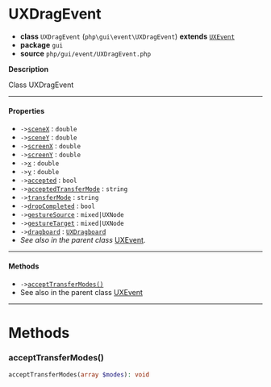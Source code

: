 # UXDragEvent

- **class** `UXDragEvent` (`php\gui\event\UXDragEvent`) **extends** [`UXEvent`](https://github.com/VenityStudio/android/tree/master/jphp-android-ext/api-docs/classes/php/gui/event/UXEvent.md)
- **package** `gui`
- **source** `php/gui/event/UXDragEvent.php`

**Description**

Class UXDragEvent

---

#### Properties

- `->`[`sceneX`](#prop-scenex) : `double`
- `->`[`sceneY`](#prop-sceney) : `double`
- `->`[`screenX`](#prop-screenx) : `double`
- `->`[`screenY`](#prop-screeny) : `double`
- `->`[`x`](#prop-x) : `double`
- `->`[`y`](#prop-y) : `double`
- `->`[`accepted`](#prop-accepted) : `bool`
- `->`[`acceptedTransferMode`](#prop-acceptedtransfermode) : `string`
- `->`[`transferMode`](#prop-transfermode) : `string`
- `->`[`dropCompleted`](#prop-dropcompleted) : `bool`
- `->`[`gestureSource`](#prop-gesturesource) : `mixed|UXNode`
- `->`[`gestureTarget`](#prop-gesturetarget) : `mixed|UXNode`
- `->`[`dragboard`](#prop-dragboard) : [`UXDragboard`](https://github.com/VenityStudio/android/tree/master/jphp-android-ext/api-docs/classes/php/gui/UXDragboard.md)
- *See also in the parent class* [UXEvent](https://github.com/VenityStudio/android/tree/master/jphp-android-ext/api-docs/classes/php/gui/event/UXEvent.md).

---

#### Methods

- `->`[`acceptTransferModes()`](#method-accepttransfermodes)
- See also in the parent class [UXEvent](https://github.com/VenityStudio/android/tree/master/jphp-android-ext/api-docs/classes/php/gui/event/UXEvent.md)

---
# Methods

<a name="method-accepttransfermodes"></a>

### acceptTransferModes()
```php
acceptTransferModes(array $modes): void
```